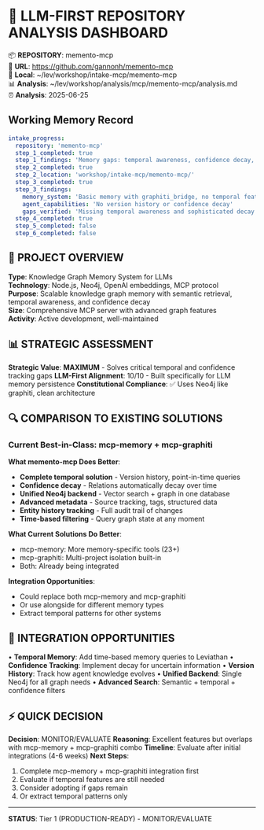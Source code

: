 # 🧠 LLM-FIRST REPOSITORY ANALYSIS DASHBOARD

📦 **REPOSITORY**: memento-mcp  
🔗 **URL**: https://github.com/gannonh/memento-mcp  
📁 **Local**: ~/lev/workshop/intake-mcp/memento-mcp  
📊 **Analysis**: ~/lev/workshop/analysis/mcp/memento-mcp/analysis.md  
⏰ **Analysis**: 2025-06-25

## Working Memory Record

```yaml
intake_progress:
  repository: 'memento-mcp'
  step_1_completed: true
  step_1_findings: 'Memory gaps: temporal awareness, confidence decay, version history'
  step_2_completed: true
  step_2_location: 'workshop/intake-mcp/memento-mcp/'
  step_3_completed: true
  step_3_findings:
    memory_system: 'Basic memory with graphiti_bridge, no temporal features'
    agent_capabilities: 'No version history or confidence decay'
    gaps_verified: 'Missing temporal awareness and sophisticated decay'
  step_4_completed: true
  step_5_completed: false
  step_6_completed: false
```

## 🎯 PROJECT OVERVIEW

**Type**: Knowledge Graph Memory System for LLMs  
**Technology**: Node.js, Neo4j, OpenAI embeddings, MCP protocol  
**Purpose**: Scalable knowledge graph memory with semantic retrieval, temporal awareness, and confidence decay  
**Size**: Comprehensive MCP server with advanced graph features  
**Activity**: Active development, well-maintained

## 📊 STRATEGIC ASSESSMENT

**Strategic Value**: **MAXIMUM** - Solves critical temporal and confidence tracking gaps
**LLM-First Alignment**: 10/10 - Built specifically for LLM memory persistence
**Constitutional Compliance**: ✅ Uses Neo4j like graphiti, clean architecture

## 🔍 COMPARISON TO EXISTING SOLUTIONS

### Current Best-in-Class: mcp-memory + mcp-graphiti

**What memento-mcp Does Better**:

- **Complete temporal solution** - Version history, point-in-time queries
- **Confidence decay** - Relations automatically decay over time
- **Unified Neo4j backend** - Vector search + graph in one database
- **Advanced metadata** - Source tracking, tags, structured data
- **Entity history tracking** - Full audit trail of changes
- **Time-based filtering** - Query graph state at any moment

**What Current Solutions Do Better**:

- mcp-memory: More memory-specific tools (23+)
- mcp-graphiti: Multi-project isolation built-in
- Both: Already being integrated

**Integration Opportunities**:

- Could replace both mcp-memory and mcp-graphiti
- Or use alongside for different memory types
- Extract temporal patterns for other systems

## 🔗 INTEGRATION OPPORTUNITIES

• **Temporal Memory**: Add time-based memory queries to Leviathan
• **Confidence Tracking**: Implement decay for uncertain information
• **Version History**: Track how agent knowledge evolves
• **Unified Backend**: Single Neo4j for all graph needs
• **Advanced Search**: Semantic + temporal + confidence filters

## ⚡ QUICK DECISION

**Decision**: MONITOR/EVALUATE
**Reasoning**: Excellent features but overlaps with mcp-memory + mcp-graphiti combo
**Timeline**: Evaluate after initial integrations (4-6 weeks)
**Next Steps**:

1. Complete mcp-memory + mcp-graphiti integration first
2. Evaluate if temporal features are still needed
3. Consider adopting if gaps remain
4. Or extract temporal patterns only

---

**STATUS**: Tier 1 (PRODUCTION-READY) - MONITOR/EVALUATE

